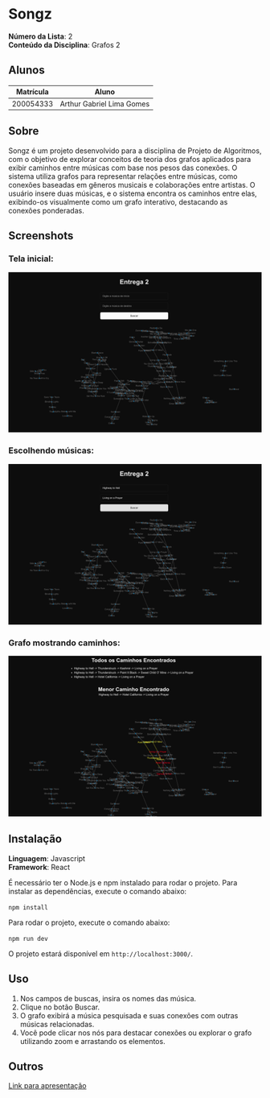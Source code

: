 # Songz

**Número da Lista**: 2<br>
**Conteúdo da Disciplina**: Grafos 2<br>

## Alunos
| Matrícula | Aluno           |
| --------- | --------------- |
| 200054333 | Arthur Gabriel Lima Gomes |

## Sobre 
Songz é um projeto desenvolvido para a disciplina de Projeto de Algoritmos, com o objetivo de explorar conceitos de teoria dos grafos aplicados para exibir caminhos entre músicas com base nos pesos das conexões. O sistema utiliza grafos para representar relações entre músicas, como conexões baseadas em gêneros musicais e colaborações entre artistas. O usuário insere duas músicas, e o sistema encontra os caminhos entre elas, exibindo-os visualmente como um grafo interativo, destacando as conexões ponderadas.

## Screenshots

### **Tela inicial**:
![Tela inicial](./images/songz1.png)

### **Escolhendo músicas**:
![Escolhendo músicas](./images/songz2.png)

### **Grafo mostrando caminhos**:
![Grafo](./images/songz3.png)

## Instalação 
**Linguagem**: Javascript<br>
**Framework**: React<br>

É necessário ter o Node.js e npm instalado para rodar o projeto. Para instalar as dependências, execute o comando abaixo:

```npm install```

Para rodar o projeto, execute o comando abaixo:

```npm run dev```

O projeto estará disponível em `http://localhost:3000/`.


## Uso 

1. Nos campos de buscas, insira os nomes das música.
2. Clique no botão Buscar.
3. O grafo exibirá a música pesquisada e suas conexões com outras músicas relacionadas.
4. Você pode clicar nos nós para destacar conexões ou explorar o grafo utilizando zoom e arrastando os elementos.

## Outros

[Link para apresentação](https://youtu.be/nxw2Clx5XWw)
